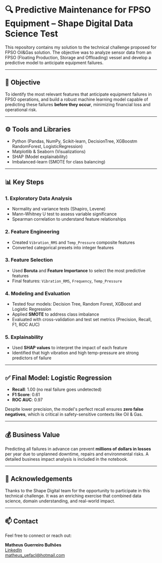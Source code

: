 # 🔍 Predictive Maintenance for FPSO Equipment – Shape Digital Data Science Test

This repository contains my solution to the technical challenge proposed for FPSO Oil&Gas solution. The objective was to analyze sensor data from an FPSO (Floating Production, Storage and Offloading) vessel and develop a predictive model to anticipate equipment failures.

---

## 🎯 Objective

To identify the most relevant features that anticipate equipment failures in FPSO operations, and build a robust machine learning model capable of predicting these failures **before they occur**, minimizing financial loss and operational risk.

---

## ⚙️ Tools and Libraries

- Python (Pandas, NumPy, Scikit-learn, DecisionTree, XGBoostm RandomForest, LogisticRegression)
- Matplotlib & Seaborn (Visualizations)
- SHAP (Model explainability)
- Imbalanced-learn (SMOTE for class balancing)

---

## 📊 Key Steps

### 1. Exploratory Data Analysis
- Normality and variance tests (Shapiro, Levene)
- Mann-Whitney U test to assess variable significance
- Spearman correlation to understand feature relationships

### 2. Feature Engineering
- Created `Vibration_RMS` and `Temp_Pressure` composite features
- Converted categorical presets into integer features

### 3. Feature Selection
- Used **Boruta** and **Feature Importance** to select the most predictive features
- Final features: `Vibration_RMS`, `Frequency`, `Temp_Pressure`

### 4. Modeling and Evaluation
- Tested four models: Decision Tree, Random Forest, XGBoost and Logistic Regression
- Applied **SMOTE** to address class imbalance
- Evaluated with cross-validation and test set metrics (Precision, Recall, F1, ROC AUC)

### 5. Explainability
- Used **SHAP values** to interpret the impact of each feature
- Identified that high vibration and high temp-pressure are strong predictors of failure

---

## ✅ Final Model: Logistic Regression

- **Recall**: 1.00 (no real failure goes undetected)
- **F1 Score**: 0.61
- **ROC AUC**: 0.97

Despite lower precision, the model's perfect recall ensures **zero false negatives**, which is critical in safety-sensitive contexts like Oil & Gas.

---

## 💰 Business Value

Predicting all failures in advance can prevent **millions of dollars in losses** per year due to unplanned downtime, repairs and environmental risks. A detailed business impact analysis is included in the notebook.

---

## 🙏 Acknowledgements

Thanks to the Shape Digital team for the opportunity to participate in this technical challenge. It was an enriching exercise that combined data science, domain understanding, and real-world impact.

---

## 📫 Contact

Feel free to connect or reach out:

**Matheus Guerreiro Bulhões**  
[LinkedIn](https://www.linkedin.com/in/matheusguerreirobulhoes/)  
matheus_uefacl@hotmail.com

